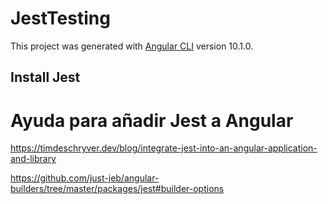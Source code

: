 # JestTesting

This project was generated with [Angular CLI](https://github.com/angular/angular-cli) version 10.1.0.

## Install Jest

# Ayuda para añadir Jest a Angular

https://timdeschryver.dev/blog/integrate-jest-into-an-angular-application-and-library

https://github.com/just-jeb/angular-builders/tree/master/packages/jest#builder-options
